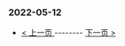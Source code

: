 ### 2022-05-12 
 

- [ < 上一页 ](https://github.com/able8/weibo-hot-record/blob/master/2022-05-11.md) -------- [ 下一页 > ](https://github.com/able8/weibo-hot-record/blob/master/2022-05-13.md)